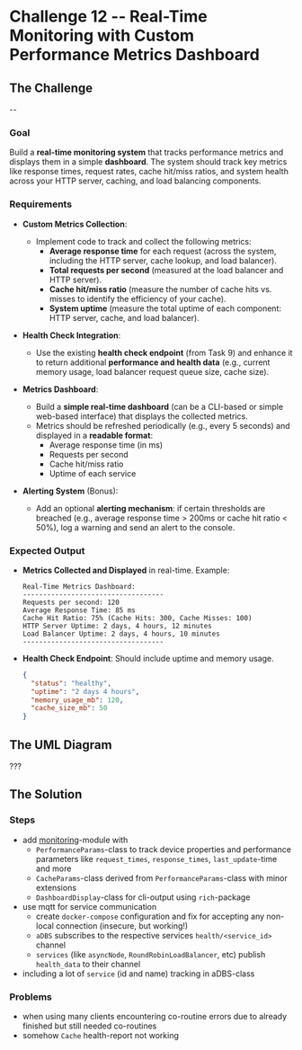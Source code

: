 # Challenge 12 -- Real-Time Monitoring with Custom Performance Metrics Dashboard

## The Challenge

--
### Goal
Build a **real-time monitoring system** that tracks performance metrics and displays them in a simple **dashboard**. The system should track key metrics like response times, request rates, cache hit/miss ratios, and system health across your HTTP server, caching, and load balancing components.

### Requirements

- **Custom Metrics Collection**:
    - Implement code to track and collect the following metrics:
        - **Average response time** for each request (across the system, including the HTTP server, cache lookup, and load balancer).
        - **Total requests per second** (measured at the load balancer and HTTP server).
        - **Cache hit/miss ratio** (measure the number of cache hits vs. misses to identify the efficiency of your cache).
        - **System uptime** (measure the total uptime of each component: HTTP server, cache, and load balancer).
  
- **Health Check Integration**:
    - Use the existing **health check endpoint** (from Task 9) and enhance it to return additional **performance and health data** (e.g., current memory usage, load balancer request queue size, cache size).
  
- **Metrics Dashboard**:
    - Build a **simple real-time dashboard** (can be a CLI-based or simple web-based interface) that displays the collected metrics.
    - Metrics should be refreshed periodically (e.g., every 5 seconds) and displayed in a **readable format**:
        - Average response time (in ms)
        - Requests per second
        - Cache hit/miss ratio
        - Uptime of each service
  
- **Alerting System** (Bonus):
    - Add an optional **alerting mechanism**: if certain thresholds are breached (e.g., average response time > 200ms or cache hit ratio < 50%), log a warning and send an alert to the console.

### Expected Output

- **Metrics Collected and Displayed** in real-time. Example:

  ```
  Real-Time Metrics Dashboard:
  -----------------------------------
  Requests per second: 120
  Average Response Time: 85 ms
  Cache Hit Ratio: 75% (Cache Hits: 300, Cache Misses: 100)
  HTTP Server Uptime: 2 days, 4 hours, 12 minutes
  Load Balancer Uptime: 2 days, 4 hours, 10 minutes
  -----------------------------------
  ```

- **Health Check Endpoint**: Should include uptime and memory usage.

  ```json
  {
    "status": "healthy",
    "uptime": "2 days 4 hours",
    "memory_usage_mb": 120,
    "cache_size_mb": 50
  }
  ```

## The UML Diagram

???

## The Solution

### Steps

- add [monitoring](../app/controller/monitoring.py)-module with 
    - `PerformanceParams`-class to track device properties and performance parameters like `request_times`, `response_times`, `last_update`-time and more
    - `CacheParams`-class derived from `PerformanceParams`-class with minor extensions
    - `DashboardDisplay`-class for cli-output using `rich`-package
- use mqtt for service communication
    - create `docker-compose` configuration and fix for accepting any non-local connection (insecure, but working!)
    - `aDBS` subscribes to the respective services `health/<service_id>` channel
    - `services` (like `asyncNode`, `RoundRobinLoadBalancer`, etc) publish `health_data` to their channel
- including a lot of `service` (id and name) tracking in aDBS-class

### Problems

- when using many clients encountering co-routine errors due to already finished but still needed co-routines
- somehow `Cache` health-report not working
